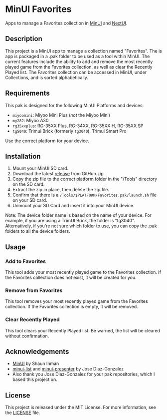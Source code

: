 # MinUI Favorites

Apps to manage a Favorites collection in [MinUI](https://github.com/shauninman/MinUI) and [NextUI](https://github.com/LoveRetro/NextUI).

## Description

This project is a MinUI app to manage a collection named "Favorites". The is app is packaged in a .pak folder to be used as a tool within MinUI. The current features include the ability to add and remove the most recently played game from the Favorites collection, as well as clear the Recently Played list. The Favorites collection can be accessed in MinUI, under Collections, and is sorted alphabetically.

## Requirements

This pak is designed for the following MinUI Platforms and devices:

- `miyoomini`: Miyoo Mini Plus (_not_ the Miyoo Mini)
- `my282`: Miyoo A30
- `rg35xxplus`: RG-35XX Plus, RG-34XX, RG-35XX H, RG-35XX SP
- `tg5040`: Trimui Brick (formerly `tg3040`), Trimui Smart Pro

Use the correct platform for your device.

## Installation

1. Mount your MinUI SD card.
2. Download the latest [release](https://github.com/ben16w/minui-favorites/releases) from GitHub.zip.
3. Copy the zip file to the correct platform folder in the "/Tools" directory on the SD card.
4. Extract the zip in place, then delete the zip file.
5. Confirm that there is a `/Tools/$PLATFORM/Favorites.pak/launch.sh` file on your SD card.
6. Unmount your SD Card and insert it into your MinUI device.

Note: The device folder name is based on the name of your device. For example, if you are using a TrimUI Brick, the folder is "tg3040". Alternatively, if you're not sure which folder to use, you can copy the .pak folders to all the device folders.

## Usage

### Add to Favorites

This tool adds your most recently played game to the Favorites collection. If the Favorites collection does not exist, it will be created for you.

### Remove from Favorites

This tool removes your most recently played game from the Favorites collection. If the Favorites collection is empty, it will be removed.

### Clear Recently Played

This tool clears your Recently Played list. Be warned, the list will be cleared without confirmation.

## Acknowledgements

- [MinUI](https://github.com/shauninman/MinUI) by Shaun Inman
- [minui-list](https://github.com/josegonzalez/minui-list) and [minui-presenter](https://github.com/josegonzalez/minui-presenter) by Jose Diaz-Gonzalez
- Also thank you Jose Diaz-Gonzalez for your pak repositories, which I based this project on.

## License

This project is released under the MIT License. For more information, see the [LICENSE](LICENSE) file.
